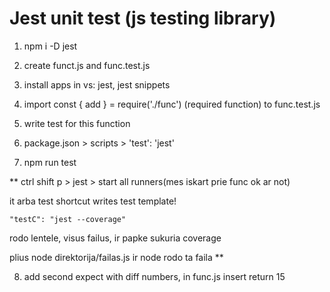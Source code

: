 # Jest unit test (js testing library)

1. npm i -D jest

2. create funct.js and func.test.js

3. install apps in vs: jest, jest snippets

4. import const { add } = require('./func') (required function) to func.test.js

5. write test for this function

6. package.json > scripts > 'test': 'jest'

7. npm run test

\*\*
ctrl shift p > jest > start all runners(mes iskart prie func ok ar not)

it arba test shortcut writes test template!

    "testC": "jest --coverage"

rodo lentele, visus failus, ir papke sukuria coverage

plius node direktorija/failas.js ir node rodo ta faila
\*\*

8. add second expect with diff numbers, in func.js insert return 15
